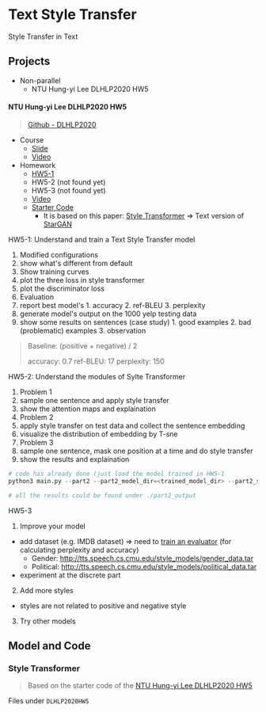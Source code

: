 # Text Style Transfer

Style Transfer in Text

## Projects

* Non-parallel
  * NTU Hung-yi Lee DLHLP2020 HW5

#### NTU Hung-yi Lee DLHLP2020 HW5

> [Github - DLHLP2020](https://github.com/DLHLP2020)

* Course
  * [Slide](http://speech.ee.ntu.edu.tw/~tlkagk/courses/DLHLP20/UnsupervisedNLP%20(v2).pdf)
  * [Video](https://youtu.be/WROBoprE0js)
* Homework
  * [HW5-1](https://docs.google.com/presentation/d/1biEDjNL-0wkuizq7GyGU0ec7hn-0dugc3knksdWf_lI/edit?usp=sharing)
  * HW5-2 (not found yet)
  * HW5-3 (not found yet)
  * [Video](https://youtu.be/IBjCkt4eJCg)
  * [Starter Code](https://github.com/MarvinChung/HW5-TextStyleTransfer)
    * It is based on this paper: [Style Transformer](https://arxiv.org/abs/1905.05621) => Text version of [StarGAN](https://arxiv.org/abs/1711.09020)

HW5-1: Understand and train a Text Style Transfer model

1. Modified configurations
  1. show what's different from default
2. Show training curves
  1. plot the three loss in style transformer
  2. plot the discriminator loss
3. Evaluation
  1. report best model's
    1. accuracy
    2. ref-BLEU
    3. perplexity
  2. generate model's output on the 1000 yelp testing data
  3. show some results on sentences (case study)
    1. good examples
    2. bad (problematic) examples
    3. observation

> Baseline: (positive + negative) / 2
>
> accuracy: 0.7
> ref-BLEU: 17
> perplexity: 150

HW5-2: Understand the modules of Sylte Transformer

1. Problem 1
  1. sample one sentence and apply style transfer
  2. show the attention maps and explaination
2. Problem 2
  1. apply style transfer on test data and collect the sentence embedding
  2. visualize the distribution of embedding by T-sne
3. Problem 3
  1. sample one sentence, mask one position at a time and do style transfer
  2. show the results and explaination

```py
# code has already done (just load the model trained in HW5-1
python3 main.py --part2 --part2_model_dir=<trained_model_dir> --part2_step=<trained_step>

# all the results could be found under ./part2_output
```

HW5-3

1. Improve your model
  * add dataset (e.g. IMDB dataset) => need to [train an evaluator](https://hackmd.io/NgYXPtOqRCWKHV33L1NofQ?view) (for calculating perplexity and accuracy)
    * Gender: http://tts.speech.cs.cmu.edu/style_models/gender_data.tar
    * Political: http://tts.speech.cs.cmu.edu/style_models/political_data.tar
  * experiment at the discrete part
2. Add more styles
  * styles are not related to positive and negative style
3. Try other models

## Model and Code

### Style Transformer

> Based on the starter code of the [NTU Hung-yi Lee DLHLP2020 HW5](#NTU-Hung-yi-Lee-DLHLP2020-HW5)

Files under `DLHLP2020HW5`

